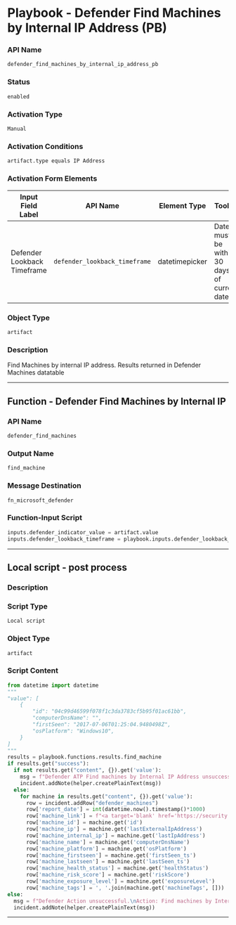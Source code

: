<!--
    DO NOT MANUALLY EDIT THIS FILE
    THIS FILE IS AUTOMATICALLY GENERATED WITH resilient-sdk codegen
    Generated with resilient-sdk v50.0.131
-->

# Playbook - Defender Find Machines by Internal IP Address (PB)

### API Name
`defender_find_machines_by_internal_ip_address_pb`

### Status
`enabled`

### Activation Type
`Manual`

### Activation Conditions
`artifact.type equals IP Address`

### Activation Form Elements
| Input Field Label | API Name | Element Type | Tooltip | Requirement |
| ----------------- | -------- | ------------ | ------- | ----------- |
| Defender Lookback Timeframe | `defender_lookback_timeframe` | datetimepicker | Date must be within 30 days of current date | Always |

### Object Type
`artifact`

### Description
Find Machines by internal IP address. Results returned in Defender Machines datatable


---
## Function - Defender Find Machines by Internal IP

### API Name
`defender_find_machines`

### Output Name
`find_machine`

### Message Destination
`fn_microsoft_defender`

### Function-Input Script
```python
inputs.defender_indicator_value = artifact.value
inputs.defender_lookback_timeframe = playbook.inputs.defender_lookback_timeframe
```

---

## Local script - post process

### Description


### Script Type
`Local script`

### Object Type
`artifact`

### Script Content
```python
from datetime import datetime
"""
"value": [
    {
        "id": "04c99d46599f078f1c3da3783cf5b95f01ac61bb",
        "computerDnsName": "",
        "firstSeen": "2017-07-06T01:25:04.9480498Z",
        "osPlatform": "Windows10",
    }
]
"""
results = playbook.functions.results.find_machine
if results.get("success"):
  if not results.get("content", {}).get('value'):
    msg = f"Defender ATP Find machines by Internal IP Address unsuccessful.\nNothing found for {artifact.value}"
    incident.addNote(helper.createPlainText(msg))
  else:
    for machine in results.get("content", {}).get('value'):
      row = incident.addRow("defender_machines")
      row['report_date'] = int(datetime.now().timestamp()*1000)
      row['machine_link'] = f"<a target='blank' href='https://security.microsoft.com/machines/{machine.get('mdatpDeviceId')}/overview'>Machine</a>"
      row['machine_id'] = machine.get('id')
      row['machine_ip'] = machine.get('lastExternalIpAddress')
      row['machine_internal_ip'] = machine.get('lastIpAddress')
      row['machine_name'] = machine.get('computerDnsName')
      row['machine_platform'] = machine.get('osPlatform')
      row['machine_firstseen'] = machine.get('firstSeen_ts')
      row['machine_lastseen'] = machine.get('lastSeen_ts')
      row['machine_health_status'] = machine.get('healthStatus')
      row['machine_risk_score'] = machine.get('riskScore')
      row['machine_exposure_level'] = machine.get('exposureLevel')
      row['machine_tags'] = ', '.join(machine.get('machineTags', []))
else:
  msg = f"Defender Action unsuccessful.\nAction: Find machines by Internal IP Address\nReason: {results.get('reason')}"
  incident.addNote(helper.createPlainText(msg))
```

---

